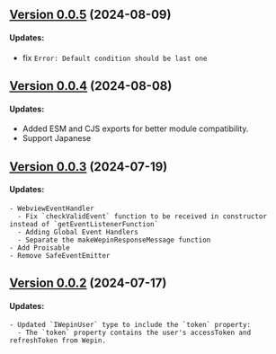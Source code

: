 ## [Version 0.0.5](https://www.npmjs.com/package/@wepin/common/v/0.0.5) (2024-08-09)

#### Updates:
  - fix `Error: Default condition should be last one`

## [Version 0.0.4](https://www.npmjs.com/package/@wepin/common/v/0.0.4) (2024-08-08)

#### Updates:
  - Added ESM and CJS exports for better module compatibility.
  - Support Japanese

## [Version 0.0.3](https://www.npmjs.com/package/@wepin/common/v/0.0.3) (2024-07-19)

#### Updates:
    - WebviewEventHandler
      - Fix `checkValidEvent` function to be received in constructor instead of `getEventListenerFunction`
      - Adding Global Event Handlers
      - Separate the makeWepinResponseMessage function
    - Add Proisable
    - Remove SafeEventEmitter

## [Version 0.0.2](https://www.npmjs.com/package/@wepin/common/v/0.0.2) (2024-07-17)

#### Updates:
    - Updated `IWepinUser` type to include the `token` property:
      - The `token` property contains the user's accessToken and refreshToken from Wepin.